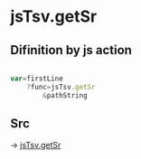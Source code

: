 # jsTsv.getSr

## Difinition by js action

```js.js

var=firstLine
	?func=jsTsv.getSr
		&pathString
```

## Src

-> [jsTsv.getSr](https://github.com/puutaro/CommandClick/blob/master/app/src/main/java/com/puutaro/commandclick/fragment_lib/terminal_fragment/js_interface/tsv/JsTsv.kt#L43)


